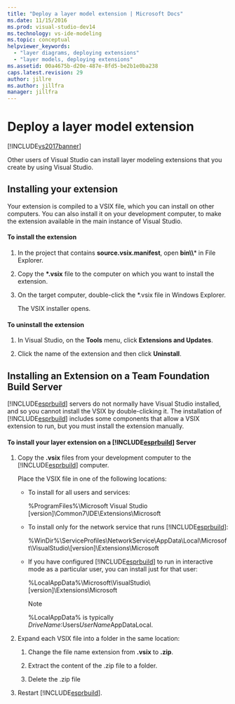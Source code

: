 ```yaml
---
title: "Deploy a layer model extension | Microsoft Docs"
ms.date: 11/15/2016
ms.prod: visual-studio-dev14
ms.technology: vs-ide-modeling
ms.topic: conceptual
helpviewer_keywords:
  - "layer diagrams, deploying extensions"
  - "layer models, deploying extensions"
ms.assetid: 00a4675b-d20e-487e-8fd5-be2b1e0ba238
caps.latest.revision: 29
author: jillre
ms.author: jillfra
manager: jillfra
---
```

# Deploy a layer model extension
[!INCLUDE[vs2017banner](../includes/vs2017banner.md)]

Other users of Visual Studio can install layer modeling extensions that you create by using Visual Studio.

## Installing your extension
 Your extension is compiled to a VSIX file, which you can install on other computers. You can also install it on your development computer, to make the extension available in the main instance of Visual Studio.

#### To install the extension

1. In the project that contains **source.vsix.manifest**, open **bin\\\\*** in File Explorer.

2. Copy the **\*.vsix** file to the computer on which you want to install the extension.

3. On the target computer, double-click the *.vsix file in Windows Explorer.

    The VSIX installer opens.

#### To uninstall the extension

1. In Visual Studio, on the **Tools** menu, click **Extensions and Updates**.

2. Click the name of the extension and then click **Uninstall**.

## Installing an Extension on a Team Foundation Build Server
 [!INCLUDE[esprbuild](../includes/esprbuild-md.md)] servers do not normally have Visual Studio installed, and so you cannot install the VSIX by double-clicking it. The installation of [!INCLUDE[esprbuild](../includes/esprbuild-md.md)] includes some components that allow a VSIX extension to run, but you must install the extension manually.

#### To install your layer extension on a [!INCLUDE[esprbuild](../includes/esprbuild-md.md)] Server

1. Copy the **.vsix** files from your development computer to the [!INCLUDE[esprbuild](../includes/esprbuild-md.md)] computer.

     Place the VSIX file in one of the following locations:

    - To install for all users and services:

         %ProgramFiles%\Microsoft Visual Studio [version]\Common7\IDE\Extensions\Microsoft

    - To install only for the network service that runs [!INCLUDE[esprbuild](../includes/esprbuild-md.md)]:

         %WinDir%\ServiceProfiles\NetworkService\AppData\Local\Microsoft\VisualStudio\\[version]\Extensions\Microsoft

    - If you have configured [!INCLUDE[esprbuild](../includes/esprbuild-md.md)] to run in interactive mode as a particular user, you can install just for that user:

         %LocalAppData%\Microsoft\VisualStudio\\[version]\Extensions\Microsoft

        > [!NOTE]
        > %LocalAppData% is typically *DriveName*:Users*UserName*AppDataLocal.

2. Expand each VSIX file into a folder in the same location:

    1. Change the file name extension from **.vsix** to **.zip**.

    2. Extract the content of the .zip file to a folder.

    3. Delete the .zip file

3. Restart [!INCLUDE[esprbuild](../includes/esprbuild-md.md)].
